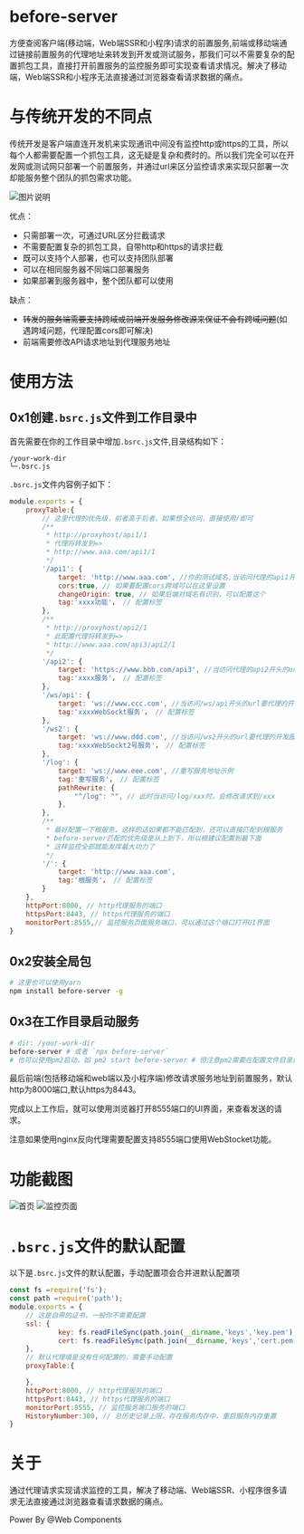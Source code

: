 # before-server
方便查阅客户端(移动端，Web端SSR和小程序)请求的前置服务,前端或移动端通过链接前置服务的代理地址来转发到开发或测试服务，那我们可以不需要复杂的配置抓包工具，直接打开前置服务的监控服务即可实现查看请求情况。解决了移动端，Web端SSR和小程序无法直接通过浏览器查看请求数据的痛点。

# 与传统开发的不同点
传统开发是客户端直连开发机来实现通讯中间没有监控http或https的工具，所以每个人都需要配置一个抓包工具，这无疑是复杂和费时的。所以我们完全可以在开发网或测试网只部署一个前置服务，并通过url来区分监控请求来实现只部署一次却能服务整个团队的抓包需求功能。

![图片说明](https://raw.githubusercontent.com/zy445566/zy445566.github.io/master/before-server/example.png)

优点：
* 只需部署一次，可通过URL区分拦截请求
* 不需要配置复杂的抓包工具，自带http和https的请求拦截
* 既可以支持个人部署，也可以支持团队部署
* 可以在相同服务器不同端口部署服务
* 如果部署到服务器中，整个团队都可以使用

缺点：
* ~~转发的服务端需要支持跨域或前端开发服务修改源来保证不会有跨域问题~~(如遇跨域问题，代理配置cors即可解决)
* 前端需要修改API请求地址到代理服务地址

# 使用方法
## 0x1创建`.bsrc.js`文件到工作目录中
首先需要在你的工作目录中增加`.bsrc.js`文件,目录结构如下：
```
/your-work-dir
└─.bsrc.js
```
`.bsrc.js`文件内容例子如下：
```js
module.exports = {
    proxyTable:{ 
        // 这里代理的优先级，前者高于后者，如果想全访问，直接使用/即可
        /**
         * http://proxyhost/api1/1 
         * 代理将转发到=> 
         * http://www.aaa.com/api1/1
         */
        '/api1': {
            target: 'http://www.aaa.com', //你的测试域名,当访问代理的api1开头的url要代理的开发服务
            cors:true, // 如果要配置cors跨域可以在这里设置
            changeOrigin: true, // 如果后端对域名有识别，可以配置这个
            tag:'xxxx功能'， // 配置标签
        },
        /**
         * http://proxyhost/api2/1 
         * 此配置代理将转发到=> 
         * http://www.aaa.com/api3/api2/1 
         */
        '/api2': {
            target: 'https://www.bbb.com/api3', //当访问代理的api2开头的url要代理的开发服务
            tag:'xxxx服务'， // 配置标签
        },
        '/ws/api': {
            target: 'ws://www.ccc.com', //当访问/ws/api开头的url要代理的开发服务
            tag:'xxxxWebSockt服务'， // 配置标签
        },
        '/ws2': {
            target: 'ws://www.ddd.com', //当访问/ws2开头的url要代理的开发服务
            tag:'xxxxWebSockt2号服务'， // 配置标签
        },
        '/log': {
            target: 'ws://www.eee.com', //重写服务地址示例
            tag:'重写服务'， // 配置标签
            pathRewrite: {
                "^/log": "", // 此时当访问/log/xxx时，会修改请求到/xxx
            },
        },
        /**
         * 最好配置一下根服务，这样的话如果都不能匹配到，还可以直接匹配到根服务
         * before-server匹配的优先级是从上到下，所以根建议配置到最下面
         * 这样监控全部就能发挥最大功力了
         */
        '/': {
            target: 'http://www.aaa.com', 
            tag:'根服务'， // 配置标签
        }
    },
    httpPort:8000, // http代理服务的端口
    httpsPort:8443, // https代理服务的端口
    monitorPort:8555,// 监控服务页面服务端口，可以通过这个端口打开UI界面
}
```
## 0x2安装全局包
```sh
# 这里也可以使用yarn
npm install before-server -g
```
## 0x3在工作目录启动服务
```sh
# dir: /your-work-dir
before-server # 或者 `npx before-server`
# 也可以使用pm2启动，如 pm2 start before-server # 但注意pm2需要在配置文件目录启动
```

最后前端(包括移动端和web端以及小程序端)修改请求服务地址到前置服务，默认http为8000端口,默认https为8443。

完成以上工作后，就可以使用浏览器打开8555端口的UI界面，来查看发送的请求。

注意如果使用nginx反向代理需要配置支持8555端口使用WebStocket功能。

# 功能截图

![首页](https://raw.githubusercontent.com/zy445566/zy445566.github.io/master/before-server/home.png)
![监控页面](https://raw.githubusercontent.com/zy445566/zy445566.github.io/master/before-server/monitor.png)


# `.bsrc.js`文件的默认配置
以下是`.bsrc.js`文件的默认配置，手动配置项会合并进默认配置项
```js
const fs =require('fs');
const path =require('path');
module.exports = {
    // 这是自带的证书，一般你不需要配置
    ssl: {
            key: fs.readFileSync(path.join(__dirname,'keys','key.pem'), 'utf8'),
            cert: fs.readFileSync(path.join(__dirname,'keys','cert.pem'), 'utf8')
    },
    // 默认代理墙是没有任何配置的，需要手动配置
    proxyTable:{

    },
    httpPort:8000, // http代理服务的端口
    httpsPort:8443, // https代理服务的端口
    monitorPort:8555, // 监控服务端口服务的端口
    HistoryNumber:300, // 总历史记录上限，存在服务内存中，重启服务内存重置
}
```


# 关于
通过代理请求实现请求监控的工具，解决了移动端、Web端SSR、小程序很多请求无法直接通过浏览器查看请求数据的痛点。

Power By @Web Components
